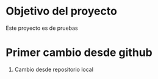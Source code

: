 # Objetivo del proyecto

Este proyecto es de pruebas 

# Primer cambio desde github 

1. Cambio desde repositorio local
